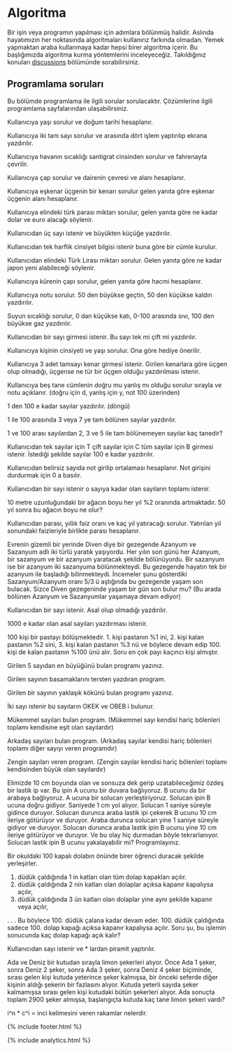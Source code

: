 # Algoritma

Bir işin veya programın yapılması için adımlara bölünmüş halidir. Aslında hayatımızın her noktasında algoritmaları kullanırız farkında olmadan. Yemek yapmaktan araba kullanmaya kadar hepsi birer algoritma içerir. Bu başlığımızda algoritma kurma yöntemlerini inceleyeceğiz. Takıldığınız konuları [discussions](https://github.com/sonsuzus/sonsuzus.github.io/discussions) bölümünde sorabilirsiniz.

## Programlama soruları

Bu bölümde programlama ile ilgili sorular sorulacaktır. Çözümlerine ilgili programlama sayfalarından ulaşabilirsiniz.

Kullanıcıya yaşı sorulur ve doğum tarihi hesaplanır.

Kullanıcıya iki tam sayı sorulur ve arasında dört işlem yaptırılıp ekrana yazdırılır.

Kullanıcıya havanın sıcaklığı santigrat cinsinden sorulur ve fahrenayta çevrilir.

Kullanıcıya çap sorulur ve dairenin çevresi ve alanı hesaplanır.

Kullanıcıya eşkenar üçgenin bir kenarı sorulur gelen yanıta göre eşkenar üçgenin alanı hesaplanır.

Kullanıcıya elindeki türk parası miktarı sorulur, gelen yanıta göre ne kadar dolar ve euro alacağı söylenir.

Kullanıcıdan üç sayı istenir ve büyükten küçüğe yazdırılır.

Kullanıcıdan tek harflik cinsiyet bilgisi istenir buna göre bir cümle kurulur.

Kullanıcıdan elindeki Türk Lirası miktarı sorulur. Gelen yanıta göre ne kadar japon yeni alabileceği söylenir.

Kullanıcıya kürenin çapı sorulur, gelen yanıta göre hacmi hesaplanır.

Kullanıcıya notu sorulur. 50 den büyükse geçtin, 50 den küçükse kaldın yazdırılır.

Suyun sıcaklığı sorulur, 0 dan küçükse katı, 0-100 arasında sıvı, 100 den büyükse gaz yazdırılır.

Kullanıcıdan bir sayı girmesi istenir. Bu sayı tek mi çift mi yazdırılır.

Kullanıcıya kişinin cinsiyeti ve yaşı sorulur. Ona göre hediye önerilir.

Kullanıcıya 3 adet tamsayı kenar girmesi istenir. Girilen kenarlara göre üçgen olup olmadığı, üçgense ne tür bir üçgen olduğu yazdırılması istenir.

Kullanıcıya beş tane cümlenin doğru mu yanlış mı olduğu sorulur sırayla ve notu açıklanır. (doğru için d, yanlış için y, not 100 üzerinden)

1 den 100 e kadar sayılar yazdırılır. (döngü)

1 ile 100 arasında 3 veya 7 ye tam bölünen sayılar yazdırılır.

1 ve 100 arası sayılardan 2, 3 ve 5 ile tam bölünemeyen sayılar kaç tanedir?

Kullanıcıdan tek sayılar için T çift sayılar için C tüm sayılar için B girmesi istenir. İstediği şekilde sayılar 100 e kadar yazdırılır.

Kullanıcıdan belirsiz sayıda not girilip ortalaması hesaplanır. Not girişini durdurmak için 0 a basılır.

Kullanıcıdan bir sayı istenir o sayıya kadar olan sayıların toplamı istenir.

10 metre uzunluğundaki bir ağacın boyu her yıl %2 oranında artmaktadır. 50 yıl sonra bu ağacın boyu ne olur? 

Kullanıcıdan parası, yıllık faiz oranı ve kaç yıl yatıracağı sorulur. Yatırılan yıl sonundaki faizleriyle birlikte parası hesaplanır.

Evrenin gizemli bir yerinde Diven diye bir gezegende Azanyum ve Sazanyum adlı iki türlü yaratık yaşıyordu. Her yılın son günü her Azanyum, bir sazanyum ve bir azanyum yaratacak şekilde bölünüyordu. Bir sazanyum ise bir azanyum iki sazanyuma bölünmekteydi. Bu gezegende hayatın tek bir azanyum ile başladığı bilinmekteydi. İncemeler şunu gösterdiki Sazanyum/Azanyum oranı 5/3 ü aştığında bu gezegende yaşam son bulacak. Sizce Diven gezegeninde yaşam bir gün son bulur mu? (Bu arada bölünen Azanyum ve Sazanyumlar yaşamaya devam ediyor)

Kullanıcıdan bir sayı istenir. Asal olup olmadığı yazdırılır.

1000 e kadar olan asal sayıları yazdırması istenir.

100 kişi bir pastayı bölüşmektedir. 1. kişi pastanın %1 ini, 2. kişi kalan pastanın %2 sini, 3. kişi kalan pastanın %3 nü ve böylece devam edip 100. kişi de kalan pastanın %100 ünü alır. Soru en çok payı kaçıncı kişi almıştır.

Girilen 5 sayıdan en büyüğünü bulan programı yazınız.

Girilen sayının basamaklarını tersten yazdıran program.

Girilen bir sayının yaklaşık kökünü bulan programı yazınız.

İki sayı istenir bu sayıların OKEK ve OBEB i bulunur.

Mükemmel sayıları bulan program. (Mükemmel sayı kendisi hariç bölenleri toplamı kendisine eşit olan sayılardır)

Arkadaş sayıları bulan program. (Arkadaş sayılar kendisi hariç bölenleri toplamı diğer sayıyı veren programdır)

Zengin sayıları veren program. (Zengin sayılar kendisi hariç bölenleri toplamı kendisinden büyük olan sayılardır)

Elimizde 10 cm boyunda olan ve sonsuza dek gerip uzatabileceğimiz özdeş bir lastik ip var. Bu ipin A ucunu bir duvara bağlıyoruz. B ucunu da bir arabaya bağlıyoruz. A ucuna bir solucan yerleştiriyoruz. Solucan ipin B ucuna doğru gidiyor. Saniyede 1 cm yol alıyor. Solucan 1 saniye süreyle gidince duruyor. Solucan durunca araba lastik ipi çekerek B ucunu 10 cm ileriye götürüyor ve duruyor. Araba durunca solucan yine 1 saniye süreyle gidiyor ve duruyor. Solucan durunca araba lastik ipin B ucunu yine 10 cm ileriye götürüyor ve duruyor. Ve bu olay hiç durmadan böyle tekrarlanıyor. Solucan lastik ipin B ucunu yakalayabilir mi? Programlayınız.

Bir okuldaki 100 kapalı dolabın önünde birer öğrenci duracak şekilde yerleşirler.
1. düdük çaldığında 1 in katları olan tüm dolap kapakları açılır.
2. düdük çaldığında 2 nin katları olan dolaplar açıksa kapanır kapalıysa açılır,
3. düdük çaldığında 3 ün katları olan dolaplar yine aynı şekilde kapanır veya açılır,

. . .
Bu böylece 100. düdük çalana kadar devam eder. 100. düdük çaldığında sadece 100. dolap kapağı açıksa kapanır kapalıysa açılır.
Soru şu, bu işlemin sonucunda kaç dolap kapağı açık kalır? 

Kullanıcıdan sayı istenir ve * lardan piramit yaptırılır.

Ada ve Deniz bir kutudan sırayla limon şekerleri alıyor. Önce Ada 1 şeker, sonra Deniz 2 şeker, sonra Ada 3 şeker, sonra Deniz 4 şeker biçiminde, sırası gelen kişi kutuda yeterince şeker kalmışsa, bir önceki seferde diğer kişinin aldığı şekerin bir fazlasını alıyor. Kutuda yeterli sayıda şeker kalmamışsa sırası gelen kişi kutudaki bütün şekerleri alıyor. Ada sonuçta toplam 2900 şeker almışsa, başlangıçta kutuda kaç tane limon şekeri vardı?

i^n * c^i = inci kelimesini veren rakamlar nelerdir.


{% include footer.html %}

{% include analytics.html %}
